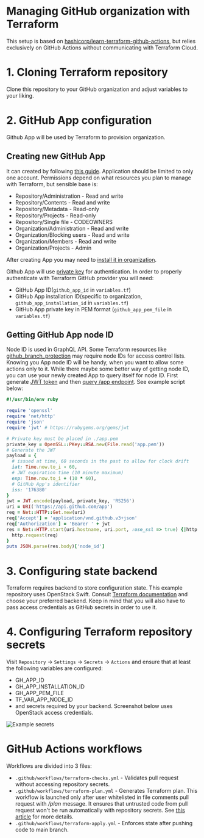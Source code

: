 # Managing GitHub organization with Terraform

This setup is based on
[hashicorp/learn-terraform-github-actions](https://github.com/hashicorp/learn-terraform-github-actions),
but relies exclusively on GitHub Actions without communicating with Terraform
Cloud.

# 1. Cloning Terraform repository

Clone this repository to your GitHub organization and adjust variables to your
liking.

# 2. GitHub App configuration

Github App will be used by Terraform to provision organization.

## Creating new GitHub App

It can created by following [this guide](https://docs.github.com/en/developers/apps/building-github-apps/creating-a-github-app).
Application should be limited to only one account. Permissions depend on what
resources you plan to manage with Terraform, but sensible base is:

- Repository/Administration - Read and write
- Repository/Contents - Read and write
- Repository/Metadata - Read-only
- Repository/Projects - Read-only
- Repository/Single file - CODEOWNERS
- Organization/Administration - Read and write
- Organization/Blocking users - Read and write
- Organization/Members - Read and write
- Organization/Projects - Admin

After creating App you may need to [install it in
organization](https://docs.github.com/en/developers/apps/managing-github-apps/installing-github-apps).

Github App will use [private key](https://docs.github.com/en/developers/apps/building-github-apps/authenticating-with-github-apps)
for authentication. In order to properly authenticate with Terraform GitHub
provider you will need:

- GitHub App ID(`github_app_id` in `variables.tf`)
- GitHub App installation ID(specific to organization,
  `github_app_installation_id` in `variables.tf`)
- GitHub App private key in PEM format (`github_app_pem_file` in `variables.tf`)

## Getting GitHub App node ID

Node ID is used in GraphQL API. Some Terraform resources like
[github_branch_protection](https://registry.terraform.io/providers/integrations/github/latest/docs/resources/branch_protection)
may require node IDs for access control lists. Knowing you App node ID will be
handy, when you want to allow some actions only to it. While there maybe some
better way of getting node ID, you can use your newly created App to query
itself for node ID. First generate [JWT token](https://docs.github.com/en/developers/apps/building-github-apps/authenticating-with-github-apps#authenticating-as-a-github-app)
and then [query /app endpoint](https://docs.github.com/en/rest/reference/apps).
See example script below:

```ruby
#!/usr/bin/env ruby

require 'openssl'
require 'net/http'
require 'json'
require 'jwt' # https://rubygems.org/gems/jwt

# Private key must be placed in ./app.pem
private_key = OpenSSL::PKey::RSA.new(File.read('app.pem'))
# Generate the JWT
payload = {
  # issued at time, 60 seconds in the past to allow for clock drift
  iat: Time.now.to_i - 60,
  # JWT expiration time (10 minute maximum)
  exp: Time.now.to_i + (10 * 60),
  # GitHub App's identifier
  iss: '176380'
}
jwt = JWT.encode(payload, private_key, 'RS256')
uri = URI('https://api.github.com/app')
req = Net::HTTP::Get.new(uri)
req['Accept'] = 'application/vnd.github.v3+json'
req['Authorization'] = 'Bearer ' + jwt
res = Net::HTTP.start(uri.hostname, uri.port, :use_ssl => true) {|http|
  http.request(req)
}
puts JSON.parse(res.body)['node_id']
```

# 3. Configuring state backend

Terraform requires backend to store configuration state. This example repository
uses OpenStack Swift. Consult [Terraform documentation](https://www.terraform.io/language/settings/backends)
and choose your preferred backend. Keep in mind that you will also have to pass
access credentials as GitHub secrets in order to use it.

# 4. Configuring Terraform repository secrets

Visit `Repository` -> `Settings` -> `Secrets` -> `Actions` and ensure that at
least the following variables are configured:

- GH_APP_ID
- GH_APP_INSTALLATION_ID
- GH_APP_PEM_FILE
- TF_VAR_APP_NODE_ID
- and secrets required by your backend. Screenshot below uses OpenStack access
  credentials.

![Example secrets](./example-secrets.png)

# GitHub Actions workflows

Workflows are divided into 3 files:

- `.github/workflows/terraform-checks.yml` - Validates pull request without
  accessing repository secrets.
- `.github/workflows/terraform-plan.yml` - Generates Terraform plan. This
  workflow is launched only after user whitelisted in file comments pull request
  with _/plan_ message. It ensures that untrusted code from pull request won't
  be run automatically with repository secrets. See [this article](https://securitylab.github.com/research/github-actions-preventing-pwn-requests/)
  for more details.
- `.github/workflows/terraform-apply.yml` - Enforces state after pushing code to
  main branch.
